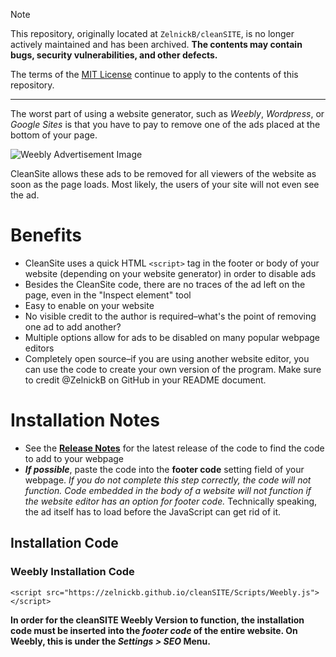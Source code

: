 > [!NOTE]  
> This repository, originally located at `ZelnickB/cleanSITE`, is no longer actively maintained and has been archived. **The contents may contain bugs, security vulnerabilities, and other defects.**
>
> The terms of the [MIT License](LICENSE) continue to apply to the contents of this repository.

----

The worst part of using a website generator, such as *Weebly*, *Wordpress*, or *Google Sites* is that you have to pay to remove one of the ads placed at the bottom of your page.  
  
![Weebly Advertisement Image](https://image.ibb.co/gwO05S/image.png "An ad from the website generator Weebly that is placed at the bottom of free users' webpages")
  
CleanSite allows these ads to be removed for all viewers of the website as soon as the page loads. Most likely, the users of your site will not even see the ad.
  
# Benefits
* CleanSite uses a quick HTML `<script>` tag in the footer or body of your website (depending on your website generator) in order to disable ads
* Besides the CleanSite code, there are no traces of the ad left on the page, even in the "Inspect element" tool
* Easy to enable on your website
* No visible credit to the author is required–what's the point of removing one ad to add another?
* Multiple options allow for ads to be disabled on many popular webpage editors
* Completely open source–if you are using another website editor, you can use the code to create your own version of the program. Make sure to credit @ZelnickB on GitHub in your README document.
  
# Installation Notes
* See the [**Release Notes**](https://github.com/ZelnickB/cleanSITE/releases) for the latest release of the code to find the code to add to your webpage
* ***If possible***, paste the code into the **footer code** setting field of your webpage. *If you do not complete this step correctly, the code will not function. Code embedded in the body of a website will not function if the website editor has an option for footer code.* Technically speaking, the ad itself has to load before the JavaScript can get rid of it.
  
## Installation Code
### Weebly Installation Code
`<script src="https://zelnickb.github.io/cleanSITE/Scripts/Weebly.js"></script>`
  
**In order for the cleanSITE Weebly Version to function, the installation code must be inserted into the *footer code* of the entire website. On Weebly, this is under the *Settings > SEO* Menu.**
